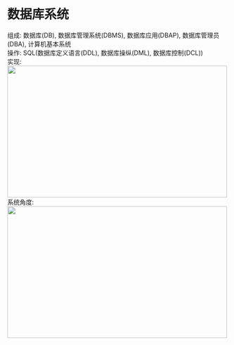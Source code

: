 # 数据库系统
  组成: 数据库(DB), 数据库管理系统(DBMS), 数据库应用(DBAP), 数据库管理员(DBA), 计算机基本系统<br/>
  操作: SQL(数据库定义语言(DDL), 数据库操纵(DML), 数据库控制(DCL))<br/>
  实现:<br/>
  <img src="https://user-images.githubusercontent.com/86211987/230714513-410d47ad-feeb-4ad2-9635-1bea483d1c09.png" width="500" height="300" /><br/>
  系统角度:<br/>
  <img src="https://user-images.githubusercontent.com/86211987/230715469-15f43d39-089c-450f-ac9c-0478101c6d2f.png" width="500" height="300" /><br/>


  
